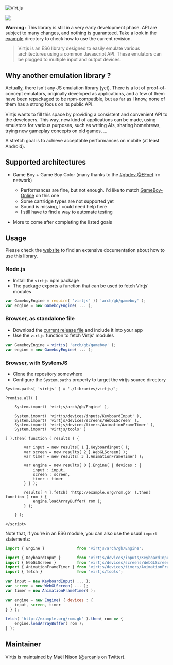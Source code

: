 ![Virt.js](http://arcanis.github.io/virt.js/documents/assets/logo.png)

![](http://arcanis.github.io/virt.js/documents/assets/github-banner.png)

**Warning :** This library is still in a very early development phase. API are subject to many changes, and nothing is guaranteed. Take a look in the [example](https://github.com/arcanis/Virtjs/tree/master/examples) directory to check how to use the current revision.

> Virtjs is an ES6 library designed to easily emulate various architectures using a common Javascript API. These emulators can be plugged to multiple input and output devices.

## Why another emulation library ?

Actually, there isn't any JS emulation library (yet). There is a lot of proof-of-concept emulators, originally developed as applications, and a few of them have been repackaged to be npm-compatible, but as far as I know, none of them has a strong focus on its public API.

Virtjs wants to fill this space by providing a consistent and convenient API to the developers. This way, new kind of applications can be made, using emulators for various purposes, such as writing AIs, sharing homebrews, trying new gameplay concepts on old games, ...

A stretch goal is to achieve acceptable performances on mobile (at least Android).

## Supported architectures

  - Game Boy + Game Boy Color (many thanks to the [#gbdev @EFnet](irc://irc.efnet.pl/#gbdev) irc network)
      * Performances are fine, but not enough. I'd like to match [GameBoy-Online](https://github.com/grantgalitz/GameBoy-Online/) on this one
      * Some cartridge types are not supported yet
      * Sound is missing, I could need help here
      * I still have to find a way to automate testing

  - More to come after completing the listed goals

## Usage

Please check the [website](http://virtjs.com) to find an extensive documentation about how to use this library.

### Node.js

  - Install the `virtjs` npm package
  - The package exports a function that can be used to fetch Virtjs' modules

```js
var GameboyEngine = require( 'virtjs' )( 'arch/gb/gameboy' );
var engine = new GameboyEngine( ... );
```

### Browser, as standalone file

  - Download the [current release file](https://github.com/arcanis/virt.js/tree/master/build/output/virtjs.web.js) and include it into your app
  - Use the `virtjs` function to fetch Virtjs' modules

```js
var GameboyEngine = virtjs( 'arch/gb/gameboy' );
var engine = new GameboyEngine( ... );
```

### Browser, with SystemJS

  - Clone the repository somewhere
  - Configure the `System.paths` property to target the virtjs source directory

```
System.paths[ 'virtjs' ] = './libraries/virtjs/';

Promise.all( [

    System.import( 'virtjs/arch/gb/Engine' ),

    System.import( 'virtjs/devices/inputs/KeyboardInput' ),
    System.import( 'virtjs/devices/screens/WebGLScreen' ),
    System.import( 'virtjs/devices/timers/AnimationFrameTimer' ),
    System.import( 'virtjs/tools' )

] ).then( function ( results ) {

        var input = new results[ 1 ].KeyboardInput( );
        var screen = new results[ 2 ].WebGLScreen( );
        var timer = new results[ 3 ].AnimationFrameTimer( );

        var engine = new results[ 0 ].Engine( { devices : {
            input : input,
            screen : screen,
            timer : timer
        } } );

        results[ 4 ].fetch( 'http://example.org/rom.gb' ).then( function ( rom ) {
            engine.loadArrayBuffer( rom );
        } );

    } );

</script>
```

Note that, if you're in an ES6 module, you can also use the usual `import` statements:

```js
import { Engine }              from 'virtjs/arch/gb/Engine';

import { KeyboardInput }       from 'virtjs/devices/inputs/KeyboardInput';
import { WebGLScreen }         from 'virtjs/devices/screens/WebGLScreen';
import { AnimationFrameTimer } from 'virtjs/devices/timers/AnimationFrameTimer';
import { fetch }               from 'virtjs/tools';

var input = new KeyboardInput( ... );
var screen = new WebGLScreen( ... );
var timer = new AnimationFrameTimer( );

var engine = new Engine( { devices : {
    input, screen, timer
} } );

fetch( 'http://example.org/rom.gb' ).then( rom => {
    engine.loadArrayBuffer( rom );
} );
```

## Maintainer

Virtjs is maintained by Maël Nison ([@arcanis](https://twitter.com/arcanis) on Twitter).
